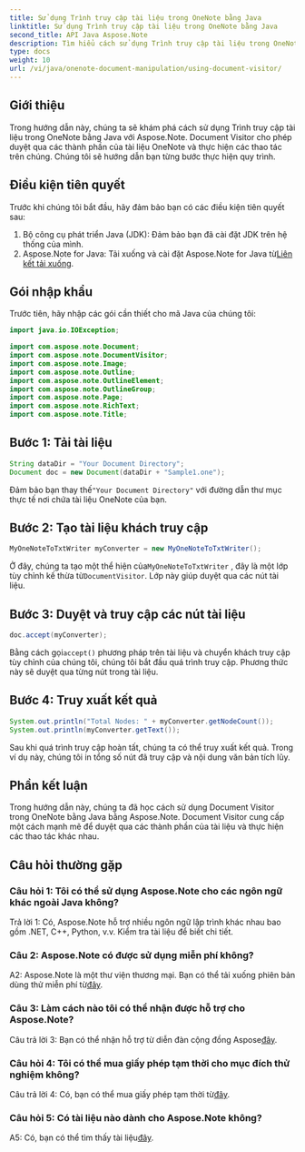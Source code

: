 ```yaml
---
title: Sử dụng Trình truy cập tài liệu trong OneNote bằng Java
linktitle: Sử dụng Trình truy cập tài liệu trong OneNote bằng Java
second_title: API Java Aspose.Note
description: Tìm hiểu cách sử dụng Trình truy cập tài liệu trong OneNote bằng Java với Aspose.Note. Duyệt và thao tác các tài liệu OneNote một cách liền mạch.
type: docs
weight: 10
url: /vi/java/onenote-document-manipulation/using-document-visitor/
---
```

## Giới thiệu

Trong hướng dẫn này, chúng ta sẽ khám phá cách sử dụng Trình truy cập tài liệu trong OneNote bằng Java với Aspose.Note. Document Visitor cho phép duyệt qua các thành phần của tài liệu OneNote và thực hiện các thao tác trên chúng. Chúng tôi sẽ hướng dẫn bạn từng bước thực hiện quy trình.

## Điều kiện tiên quyết

Trước khi chúng tôi bắt đầu, hãy đảm bảo bạn có các điều kiện tiên quyết sau:

1. Bộ công cụ phát triển Java (JDK): Đảm bảo bạn đã cài đặt JDK trên hệ thống của mình.
2. Aspose.Note for Java: Tải xuống và cài đặt Aspose.Note for Java từ[Liên kết tải xuống](https://releases.aspose.com/note/java/).

## Gói nhập khẩu

Trước tiên, hãy nhập các gói cần thiết cho mã Java của chúng tôi:

```java
import java.io.IOException;

import com.aspose.note.Document;
import com.aspose.note.DocumentVisitor;
import com.aspose.note.Image;
import com.aspose.note.Outline;
import com.aspose.note.OutlineElement;
import com.aspose.note.OutlineGroup;
import com.aspose.note.Page;
import com.aspose.note.RichText;
import com.aspose.note.Title;
```

## Bước 1: Tải tài liệu

```java
String dataDir = "Your Document Directory";
Document doc = new Document(dataDir + "Sample1.one");
```

 Đảm bảo bạn thay thế`"Your Document Directory"` với đường dẫn thư mục thực tế nơi chứa tài liệu OneNote của bạn.

## Bước 2: Tạo tài liệu khách truy cập

```java
MyOneNoteToTxtWriter myConverter = new MyOneNoteToTxtWriter();
```

 Ở đây, chúng ta tạo một thể hiện của`MyOneNoteToTxtWriter` , đây là một lớp tùy chỉnh kế thừa từ`DocumentVisitor`. Lớp này giúp duyệt qua các nút tài liệu.

## Bước 3: Duyệt và truy cập các nút tài liệu

```java
doc.accept(myConverter);
```

 Bằng cách gọi`accept()` phương pháp trên tài liệu và chuyển khách truy cập tùy chỉnh của chúng tôi, chúng tôi bắt đầu quá trình truy cập. Phương thức này sẽ duyệt qua từng nút trong tài liệu.

## Bước 4: Truy xuất kết quả

```java
System.out.println("Total Nodes: " + myConverter.getNodeCount());
System.out.println(myConverter.getText());
```

Sau khi quá trình truy cập hoàn tất, chúng ta có thể truy xuất kết quả. Trong ví dụ này, chúng tôi in tổng số nút đã truy cập và nội dung văn bản tích lũy.

## Phần kết luận

Trong hướng dẫn này, chúng ta đã học cách sử dụng Document Visitor trong OneNote bằng Java bằng Aspose.Note. Document Visitor cung cấp một cách mạnh mẽ để duyệt qua các thành phần của tài liệu và thực hiện các thao tác khác nhau.

## Câu hỏi thường gặp

### Câu hỏi 1: Tôi có thể sử dụng Aspose.Note cho các ngôn ngữ khác ngoài Java không?

Trả lời 1: Có, Aspose.Note hỗ trợ nhiều ngôn ngữ lập trình khác nhau bao gồm .NET, C++, Python, v.v. Kiểm tra tài liệu để biết chi tiết.

### Câu 2: Aspose.Note có được sử dụng miễn phí không?

 A2: Aspose.Note là một thư viện thương mại. Bạn có thể tải xuống phiên bản dùng thử miễn phí từ[đây](https://releases.aspose.com/).

### Câu 3: Làm cách nào tôi có thể nhận được hỗ trợ cho Aspose.Note?

 Câu trả lời 3: Bạn có thể nhận hỗ trợ từ diễn đàn cộng đồng Aspose[đây](https://forum.aspose.com/c/note/28).

### Câu hỏi 4: Tôi có thể mua giấy phép tạm thời cho mục đích thử nghiệm không?

 Câu trả lời 4: Có, bạn có thể mua giấy phép tạm thời từ[đây](https://purchase.aspose.com/temporary-license/).

### Câu hỏi 5: Có tài liệu nào dành cho Aspose.Note không?

 A5: Có, bạn có thể tìm thấy tài liệu[đây](https://reference.aspose.com/note/java/).